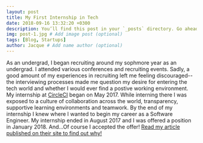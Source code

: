 ```yaml
---
layout: post
title: My First Internship in Tech
date: 2018-09-16 13:32:20 +0300
description: You’ll find this post in your `_posts` directory. Go ahead and edit it and re-build the site to see your changes. # Add post description (optional)
img: post-1.jpg # Add image post (optional)
tags: [Blog, Startups]
author: Jacque # Add name author (optional)
---
```


As an undergrad, I began recruiting around my sophmore year as an undergrad. I attended various conferences and recruiting events. Sadly, a good amount of my experiences in recruiting left me feeling discouraged--the interviewing processes made me question my desire for entering the tech world and whether I would ever find a postive working environment. My internship at [CircleCI](https://circleci.com/) began on May 2017. While interning there I was exposed to a culture of collaboration across the world, transparency, supportive learning environments and teamwork. By the end of my internship I knew where I wanted to begin my career as a Software Engineer. My internship ended in August 2017 and I was offered a position in January 2018. And...Of course I accepted the offer!
[Read my article published on their site to find out why!](https://circleci.com/blog/every-voice-counts-my-time-as-a-circleci-intern/?utm_content=buffer28f01&utm_medium=SCC&utm_source=Twitter&utm_campaign=Twitter-Buffer-Csy)
